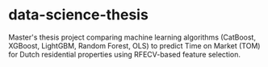 # data-science-thesis
Master's thesis project comparing machine learning algorithms (CatBoost, XGBoost, LightGBM, Random Forest, OLS) to predict Time on Market (TOM) for Dutch residential properties using RFECV-based feature selection.
